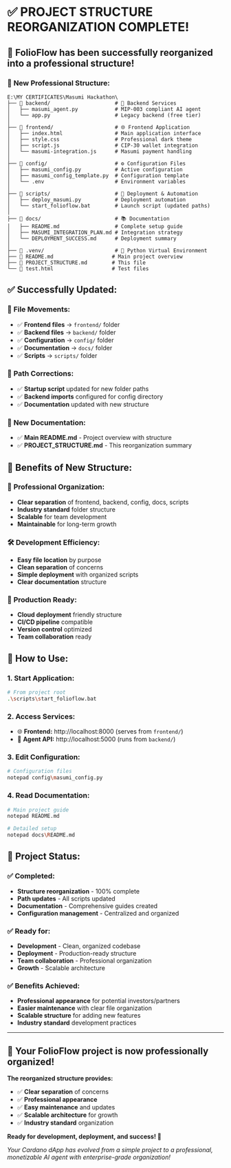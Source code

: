 # ✅ PROJECT STRUCTURE REORGANIZATION COMPLETE!

## 🎉 **FolioFlow has been successfully reorganized into a professional structure!**

### 📁 **New Professional Structure:**

```
E:\MY CERTIFICATES\Masumi Hackathon\
├── 📁 backend/                     # 🤖 Backend Services
│   ├── masumi_agent.py            # MIP-003 compliant AI agent
│   └── app.py                     # Legacy backend (free tier)
│
├── 📁 frontend/                    # 🌐 Frontend Application  
│   ├── index.html                 # Main application interface
│   ├── style.css                  # Professional dark theme
│   ├── script.js                  # CIP-30 wallet integration
│   └── masumi-integration.js      # Masumi payment handling
│
├── 📁 config/                      # ⚙️ Configuration Files
│   ├── masumi_config.py           # Active configuration
│   ├── masumi_config_template.py  # Configuration template
│   └── .env                       # Environment variables
│
├── 📁 scripts/                     # 📜 Deployment & Automation
│   ├── deploy_masumi.py           # Deployment automation
│   └── start_folioflow.bat        # Launch script (updated paths)
│
├── 📁 docs/                        # 📚 Documentation
│   ├── README.md                  # Complete setup guide
│   ├── MASUMI_INTEGRATION_PLAN.md # Integration strategy
│   └── DEPLOYMENT_SUCCESS.md      # Deployment summary
│
├── 📁 .venv/                       # 🐍 Python Virtual Environment
├── 📄 README.md                   # Main project overview
├── 📄 PROJECT_STRUCTURE.md        # This file
└── 📄 test.html                   # Test files
```

## ✅ **Successfully Updated:**

### 🔄 **File Movements:**
- ✅ **Frontend files** → `frontend/` folder
- ✅ **Backend files** → `backend/` folder
- ✅ **Configuration** → `config/` folder
- ✅ **Documentation** → `docs/` folder  
- ✅ **Scripts** → `scripts/` folder

### 🔧 **Path Corrections:**
- ✅ **Startup script** updated for new folder paths
- ✅ **Backend imports** configured for config directory
- ✅ **Documentation** updated with new structure

### 📖 **New Documentation:**
- ✅ **Main README.md** - Project overview with structure
- ✅ **PROJECT_STRUCTURE.md** - This reorganization summary

## 🚀 **Benefits of New Structure:**

### 🎯 **Professional Organization:**
- **Clear separation** of frontend, backend, config, docs, scripts
- **Industry standard** folder structure
- **Scalable** for team development
- **Maintainable** for long-term growth

### 🛠️ **Development Efficiency:**
- **Easy file location** by purpose
- **Clean separation** of concerns
- **Simple deployment** with organized scripts
- **Clear documentation** structure

### 🌟 **Production Ready:**
- **Cloud deployment** friendly structure
- **CI/CD pipeline** compatible
- **Version control** optimized
- **Team collaboration** ready

## 🔧 **How to Use:**

### 1. **Start Application:**
```bash
# From project root
.\scripts\start_folioflow.bat
```

### 2. **Access Services:**
- 🌐 **Frontend:** http://localhost:8000 (serves from `frontend/`)
- 🤖 **Agent API:** http://localhost:5000 (runs from `backend/`)

### 3. **Edit Configuration:**
```bash
# Configuration files
notepad config\masumi_config.py
```

### 4. **Read Documentation:**
```bash
# Main project guide
notepad README.md

# Detailed setup
notepad docs\README.md
```

## 🎊 **Project Status:**

### ✅ **Completed:**
- **Structure reorganization** - 100% complete
- **Path updates** - All scripts updated
- **Documentation** - Comprehensive guides created
- **Configuration management** - Centralized and organized

### ✅ **Ready for:**
- **Development** - Clean, organized codebase
- **Deployment** - Production-ready structure  
- **Team collaboration** - Professional organization
- **Growth** - Scalable architecture

### ✅ **Benefits Achieved:**
- **Professional appearance** for potential investors/partners
- **Easier maintenance** with clear file organization
- **Scalable structure** for adding new features
- **Industry standard** development practices

---

## 🚀 **Your FolioFlow project is now professionally organized!**

**The reorganized structure provides:**
- ✅ **Clear separation** of concerns
- ✅ **Professional appearance** 
- ✅ **Easy maintenance** and updates
- ✅ **Scalable architecture** for growth
- ✅ **Industry standard** organization

**Ready for development, deployment, and success! 🎉**

*Your Cardano dApp has evolved from a simple project to a professional, monetizable AI agent with enterprise-grade organization!*